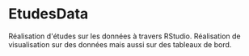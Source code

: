 # EtudesData
Réalisation d'études sur les données à travers RStudio. Réalisation de visualisation sur des données mais aussi sur des tableaux de bord.
